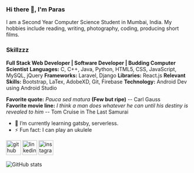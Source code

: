 ### Hi there 👋, I'm Paras
I am a Second Year Computer Science Student in Mumbai, India. My hobbies include reading, writing, photography, coding, producing short films.

### Skillzzz
**Full Stack Web Developer | Software Developer | Budding Computer Scientist** 
**Languages:** C, C++, Java, Python, HTML5, CSS, JavaScript, MySQL, jQuery 
**Frameworks:** Laravel, Django 
**Libraries:** React.js 
**Relevant Skills:** Bootstrap, LaTex, AdobeXD, Git, Firebase 
**Technology:** Android Dev using Android Studio 

**Favorite quote:** *Pauca sed matura* **(Few but ripe)** -- Carl Gauss  
**Favorite movie line:** *I think a man does whatever he can until his destiny is revealed to him* -- Tom Cruise in The Last Samurai

- 🌱 I’m currently learning gatsby, serverless. 
- ⚡ Fun fact: I can play an ukulele 


[<img src='https://img.icons8.com/plasticine/2x/github.png' alt='github' height='40'>](https://github.com/paras1729kori)  [<img src='https://img.icons8.com/clouds/2x/linkedin.png' alt='linkedin' height='40'>](https://www.linkedin.com/in/paras1729kori/)  [<img src='https://img.icons8.com/clouds/2x/instagram-new.png' alt='instagram' height='40'>](https://www.instagram.com/paras1kori/)  

![GitHub stats](https://github-readme-stats.vercel.app/api?username=paras1729kori&show_icons=true)  

<!--![GitHub streak stats](https://github-readme-streak-stats.herokuapp.com/?user=paras1729kori)  -->
